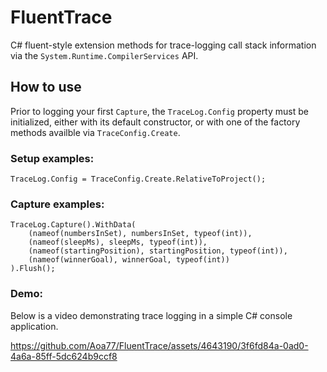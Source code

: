 # FluentTrace
C# fluent-style extension methods for trace-logging call stack information via the `System.Runtime.CompilerServices` API.

## How to use
Prior to logging your first `Capture`, the `TraceLog.Config` property must be initialized, either with its default constructor, or with one of the factory methods availble via `TraceConfig.Create`.

### Setup examples:
```
TraceLog.Config = TraceConfig.Create.RelativeToProject();
```

### Capture examples:
```
TraceLog.Capture().WithData(
    (nameof(numbersInSet), numbersInSet, typeof(int)),
    (nameof(sleepMs), sleepMs, typeof(int)),
    (nameof(startingPosition), startingPosition, typeof(int)),
    (nameof(winnerGoal), winnerGoal, typeof(int))
).Flush();
```

### Demo:

Below is a video demonstrating trace logging in a simple C# console application.

https://github.com/Aoa77/FluentTrace/assets/4643190/3f6fd84a-0ad0-4a6a-85ff-5dc624b9ccf8


